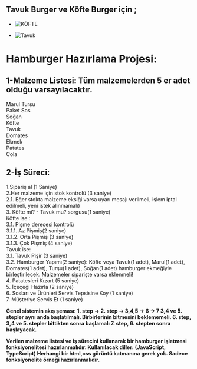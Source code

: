 
## Tavuk Burger ve Köfte Burger için ;

-  
   ![KÖFTE](https://user-images.githubusercontent.com/88663001/157079155-03701316-1a59-4d22-8c92-7600fa8080fd.PNG)

-  
   ![Tavuk](https://user-images.githubusercontent.com/88663001/157079178-d4603e69-0f0d-4a24-91b1-3425445e47bf.PNG)







# Hamburger Hazırlama Projesi:

## 1-Malzeme Listesi: Tüm malzemelerden 5 er adet olduğu varsayılacaktır.
Marul
Turşu  
Paket Sos  
Soğan  
Köfte  
Tavuk  
Domates  
Ekmek  
Patates  
Cola  


## 2-İş Süreci:

1.Sipariş al (1 Saniye)  
2.Her malzeme için stok kontrolü (3 saniye)  
2.1. Eğer stokta malzeme eksiği varsa uyarı mesajı verilmeli, işlem iptal edilmeli, yeni istek alınmamalı)  
3. Köfte mi? - Tavuk mu? sorgusu(1 saniye)  
Köfte ise :  
3.1. Pişme derecesi kontrolü  
3.1.1. Az Pişmiş(2 saniye)  
3.1.2. Orta Pişmiş (3 saniye)  
3.1.3. Çok Pişmiş (4 saniye)  
Tavuk ise:  
3.1. Tavuk Pişir (3 saniye)  
3.2. Hamburger Yapımı(2 saniye): Köfte veya Tavuk(1 adet), Marul(1 adet), Domates(1 adet), Turşu(1 adet), Soğan(1 adet) hamburger ekmeğiyle birleştirilecek.
Malzemeler siparişte varsa eklenmeli!  
4. Patatesleri Kızart (5 saniye)  
5. İçeçeği Hazırla (2 saniye)  
6. Sosları ve Ürünleri Servis Tepsisine Koy (1 saniye)  
7. Müşteriye Servis Et (1 saniye)  

<strong>
Genel sistemin akış şeması: 1. step -> 2. step -> 3,4,5 -> 6 -> 7
3,4 ve 5. stepler aynı anda başlatılmalı. Birbirlerinin bitmesini beklememeli. 
6. step, 3,4 ve 5. stepler bittikten sonra başlamalı
7. step, 6. stepten sonra başlayacak.
   
<br/>  

Verilen malzeme listesi ve iş sürecini kullanarak bir hamburger işletmesi fonksiyonelitesi hazırlanmalıdır. 
Kullanılacak diller: (JavaScript, TypeScript)
Herhangi bir html,css görüntü katmanına gerek yok. Sadece fonksiyonelite örneği hazırlanmalıdır.
</strong>
